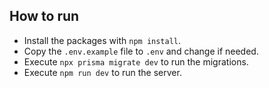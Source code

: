 ## How to run

- Install the packages with `npm install`.
- Copy the `.env.example` file to `.env` and change if needed.
- Execute `npx prisma migrate dev` to run the migrations.
- Execute `npm run dev` to run the server.
